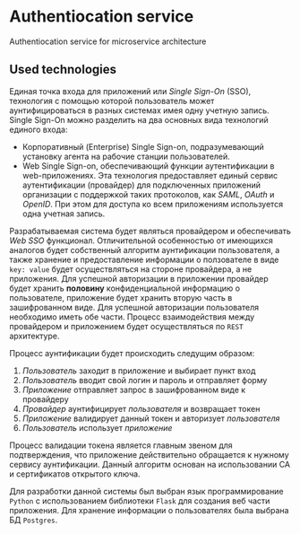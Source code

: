 # Authentiocation service

Authentiocation service for microservice architecture

## Used technologies

Единая точка входа для приложений или *Single Sign-On* (SSO), технология с помощью которой пользователь может аунтифицироваться в разных системах имея одну учетную запись. Single Sign-On можно разделить на два основных вида технологий единого входа:
- Корпоративный (Enterprise) Single Sign-on, подразумевающий установку агента на рабочие станции пользователей.
- Web Single Sign-on, обеспечивающий функции аутентификации в web-приложениях. Эта технология предоставляет единый сервис аутентификации (провайдер) для подключенных приложений организации с поддержкой таких протоколов, как *SAML*, *OAuth* и *OpenID*. При этом для доступа ко всем приложениям используется одна учетная запись.

Разрабатываемая система будет являться провайдером и обеспечивать *Web SSO* функционал. Отличительной особенностью от имеющихся аналогов будет собственный алгоритм аунтификации пользователя, а также хранение и предоставление информации о ползователе в виде `key: value` будет осуществляться на стороне провайдера, а не приложения. Для успешной авторизации в приложении провайдер будет хранить **половину** конфиденциальной информацию о пользователе, приложение будет хранить вторую часть в зашифрованном виде. Для успешной авторизации пользователя необходимо иметь обе части. Процесс взаимодействия между провайдером и приложением будет осуществляться по `REST` архитектуре.

Процесс аунтификации будет происходить следущим образом:
1. *Пользователь* заходит в приложение и выбирает пункт вход
2. *Пользователь* вводит свой логин и пароль и отправляет форму
3. *Приложение* отправляет запрос в зашифрованном виде к провайдеру
4. *Провайдер* аунтифицирует *пользователя* и возвращает токен
5. *Приложение* валидирует данный токен и авторизует *пользователя*
6. *Пользователь* использует *приложение*

Процесс валидации токена является главным звеном для подтверждения, что приложение действительно обращается к нужному сервису аунтификации. Данный алгоритм основан на использовании CA и сертификатов открытого ключа.

Для разработки данной системы был выбран язык программирование `Python` с использованием библиотеки `Flask` для создания веб части приложения. Для хранение информации о пользователях была выбрана БД `Postgres`. 


 